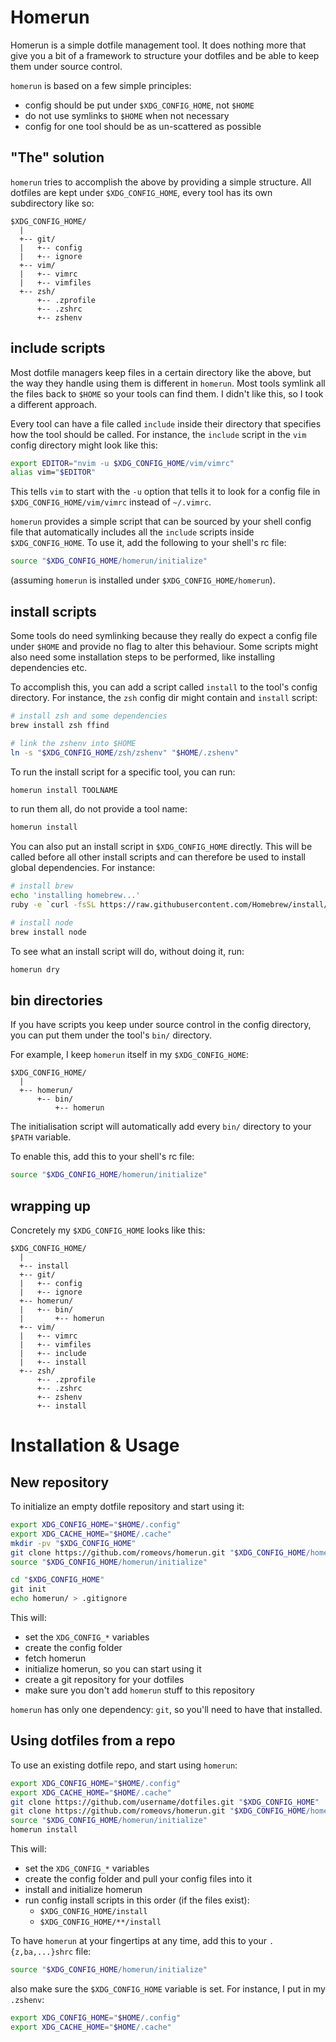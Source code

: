 # Homerun

Homerun is a simple dotfile management tool.
It does nothing more that give you a bit of a framework
to structure your dotfiles and be able to keep them under
source control.

`homerun` is based on a few simple principles:

  - config should be put under `$XDG_CONFIG_HOME`, not `$HOME`
  - do not use symlinks to `$HOME` when not necessary
  - config for one tool should be as un-scattered as possible

## "The" solution
`homerun` tries to accomplish the above by providing a simple
structure.  All dotfiles are kept under `$XDG_CONFIG_HOME`, every tool
has its own subdirectory like so:

```
$XDG_CONFIG_HOME/
  |
  +-- git/
  |   +-- config
  |   +-- ignore
  +-- vim/
  |   +-- vimrc
  |   +-- vimfiles
  +-- zsh/
      +-- .zprofile
      +-- .zshrc
      +-- zshenv
```

## include scripts

Most dotfile managers keep files in a certain directory like the above,
but the way they handle using them is different in `homerun`.  Most tools
symlink all the files back to `$HOME` so your tools can find them.  I didn't
like this, so I took a different approach.

Every tool can have a file called `include` inside their directory that
specifies how the tool should be called.  For instance, the `include`
script in the `vim` config directory might look like this:

```sh
export EDITOR="nvim -u $XDG_CONFIG_HOME/vim/vimrc"
alias vim="$EDITOR"
```

This tells `vim` to start with the `-u` option that tells it to
look for a config file in `$XDG_CONFIG_HOME/vim/vimrc` instead of `~/.vimrc`.

`homerun` provides a simple script that can be sourced by your shell 
config file that automatically includes all the `include` scripts inside
`$XDG_CONFIG_HOME`.  To use it, add the following to your shell's rc file:

```sh
source "$XDG_CONFIG_HOME/homerun/initialize"
```
(assuming `homerun` is installed under `$XDG_CONFIG_HOME/homerun`).

## install scripts
Some tools do need symlinking because they really do expect a config file
under `$HOME` and provide no flag to alter this behaviour.  Some scripts
might also need some installation steps to be performed, like installing
dependencies etc.

To accomplish this, you can add a script called `install` to the tool's config
directory.  For instance, the `zsh` config dir might contain and `install`
script:

```sh
# install zsh and some dependencies
brew install zsh ffind

# link the zshenv into $HOME
ln -s "$XDG_CONFIG_HOME/zsh/zshenv" "$HOME/.zshenv"
```

To run the install script for a specific tool, you can run:
```sh
homerun install TOOLNAME
```

to run them all, do not provide a tool name:
```sh
homerun install
```

You can also put an install script in `$XDG_CONFIG_HOME` directly.  This
will be called before all other install scripts and can therefore be used to
install global dependencies.  For instance:
```sh
# install brew
echo 'installing homebrew...'
ruby -e `curl -fsSL https://raw.githubusercontent.com/Homebrew/install/master/install`

# install node
brew install node
```

To see what an install script will do, without doing it, run:
```sh
homerun dry
```

## bin directories
If you have scripts you keep under source control in the
config directory, you can put them under the tool's `bin/` directory.

For example, I keep `homerun` itself in my `$XDG_CONFIG_HOME`:

```
$XDG_CONFIG_HOME/
  |
  +-- homerun/
      +-- bin/
          +-- homerun
```

The initialisation script will automatically add every `bin/` directory
to your `$PATH` variable.

To enable this, add this to your shell's rc file:
```sh
source "$XDG_CONFIG_HOME/homerun/initialize"
```


## wrapping up

Concretely my `$XDG_CONFIG_HOME` looks like this:

```
$XDG_CONFIG_HOME/
  |
  +-- install
  +-- git/
  |   +-- config
  |   +-- ignore
  +-- homerun/
  |   +-- bin/
  |       +-- homerun
  +-- vim/
  |   +-- vimrc
  |   +-- vimfiles
  |   +-- include
  |   +-- install
  +-- zsh/
      +-- .zprofile
      +-- .zshrc
      +-- zshenv
      +-- install
```


# Installation & Usage

## New repository

To initialize an empty dotfile repository and start using it:

```sh
export XDG_CONFIG_HOME="$HOME/.config"
export XDG_CACHE_HOME="$HOME/.cache"
mkdir -pv "$XDG_CONFIG_HOME"
git clone https://github.com/romeovs/homerun.git "$XDG_CONFIG_HOME/homerun"
source "$XDG_CONFIG_HOME/homerun/initialize"

cd "$XDG_CONFIG_HOME"
git init
echo homerun/ > .gitignore
```

This will:

  - set the `XDG_CONFIG_*` variables
  - create the config folder
  - fetch homerun
  - initialize homerun, so you can start using it
  - create a git repository for your dotfiles
  - make sure you don't add `homerun` stuff to this repository

`homerun` has only one dependency: `git`, so you'll need to have that installed.

## Using dotfiles from a repo

To use an existing dotfile repo, and start using `homerun`:

```sh
export XDG_CONFIG_HOME="$HOME/.config"
export XDG_CACHE_HOME="$HOME/.cache"
git clone https://github.com/username/dotfiles.git "$XDG_CONFIG_HOME"
git clone https://github.com/romeovs/homerun.git "$XDG_CONFIG_HOME/homerun"
source "$XDG_CONFIG_HOME/homerun/initialize"
homerun install
```

This will:

  - set the `XDG_CONFIG_*` variables
  - create the config folder and pull your config files into it
  - install and initialize homerun
  - run config install scripts in this order (if the files exist):
    - `$XDG_CONFIG_HOME/install`
    - `$XDG_CONFIG_HOME/**/install`

To have `homerun` at your fingertips at any time, add this to your
`.{z,ba,...}shrc` file:

```sh
source "$XDG_CONFIG_HOME/homerun/initialize"
```

also make sure the `$XDG_CONFIG_HOME` variable is set. For instance, I
put in my `.zshenv`:

```sh
export XDG_CONFIG_HOME="$HOME/.config"
export XDG_CACHE_HOME="$HOME/.cache"
```
